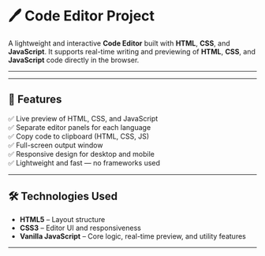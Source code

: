 # 🖊️ Code Editor Project

A lightweight and interactive **Code Editor** built with **HTML**, **CSS**, and **JavaScript**. It supports real-time writing and previewing of **HTML**, **CSS**, and **JavaScript** code directly in the browser.

---


---

## 🚀 Features

✅ Live preview of HTML, CSS, and JavaScript  
✅ Separate editor panels for each language  
✅ Copy code to clipboard (HTML, CSS, JS)  
✅ Full-screen output window  
✅ Responsive design for desktop and mobile  
✅ Lightweight and fast — no frameworks used

---

## 🛠️ Technologies Used

- **HTML5** – Layout structure  
- **CSS3** – Editor UI and responsiveness  
- **Vanilla JavaScript** – Core logic, real-time preview, and utility features

  
---

